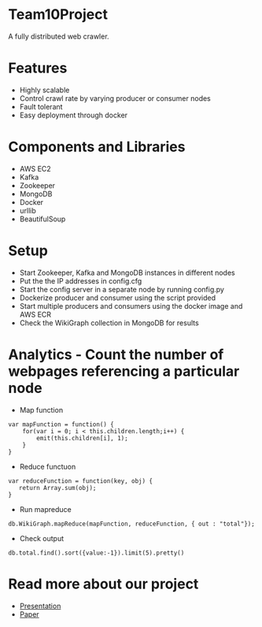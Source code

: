 # Team10Project

A fully distributed web crawler. 

# Features
* Highly scalable
* Control crawl rate by varying producer or consumer nodes
* Fault tolerant
* Easy deployment through docker

# Components and Libraries
* AWS EC2
* Kafka
* Zookeeper
* MongoDB
* Docker
* urllib
* BeautifulSoup

# Setup
* Start Zookeeper, Kafka and MongoDB instances in different nodes
* Put the the IP addresses in config.cfg
* Start the config server in a separate node by running config.py
* Dockerize producer and consumer using the script provided
* Start multiple producers and consumers using the docker image and AWS ECR
* Check the WikiGraph collection in MongoDB for results

# Analytics - Count the number of webpages referencing a particular node
* Map function
```
var mapFunction = function() {
    for(var i = 0; i < this.children.length;i++) {
        emit(this.children[i], 1);
    }
}
```
* Reduce functuon
```
var reduceFunction = function(key, obj) {
   return Array.sum(obj);
}
```
* Run mapreduce
```
db.WikiGraph.mapReduce(mapFunction, reduceFunction, { out : "total"});
```
* Check output
```
db.total.find().sort({value:-1}).limit(5).pretty()
```
# Read more about our project
* [Presentation](https://docs.google.com/presentation/d/11xJGloeuTd8Q0f_yiLlnOZLgsi8kChl0_I2fWaJETfA/edit?usp=sharing)
* [Paper](https://drive.google.com/file/d/1PNAtPh9JGf7-zx6H2-nNzlSrGAmqOwBy/view?usp=sharing)
